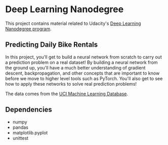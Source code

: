 # Deep Learning Nanodegree

This project contains material related to Udacity's [Deep Learning Nanodegree program](https://www.udacity.com/course/deep-learning-nanodegree--nd101). 

## Predicting Daily Bike Rentals

In this project, you'll get to build a neural network from scratch to carry out a prediction problem on a real dataset! By building a neural network from the ground up, you'll have a much better understanding of gradient descent, backpropagation, and other concepts that are important to know before we move to higher level tools such as PyTorch. You'll also get to see how to apply these networks to solve real prediction problems!

The data comes from the [UCI Machine Learning Database](https://archive.ics.uci.edu/ml/datasets/Bike+Sharing+Dataset).



## Dependencies

- numpy
- pandas
- matplotlib.pyplot
- unittest
